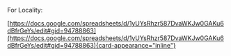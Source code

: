 For Locality:

[https://docs.google.com/spreadsheets/d/1yUYsRhzr587DvaWKJw0GAKu6dBfrGeYs/edit#gid=94788863](https://docs.google.com/spreadsheets/d/1yUYsRhzr587DvaWKJw0GAKu6dBfrGeYs/edit#gid=94788863){card-appearance="inline"}
